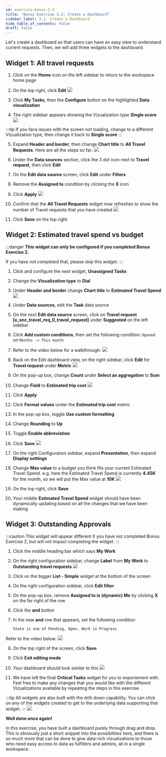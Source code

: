 ```yaml
---
id: exercise-bonus-3-2
title: "Bonus Exercise 3.2: Create a Dashboard"
sidebar_label: 3.2. Create a Dashboard
hide_table_of_contents: false
draft: false
---
```


Let's create a dashboard so that users can have an easy view to understand current requests.  Then, we will add three widgets to the dashboard. 

## Widget 1: All travel requests

1. Click on the **Home** icon on the left sidebar to return to the workspace home page


2. On the top right, click **Edit**
![](images/editdb.png)


3. Click **My Tasks**, then the **Configure** button on the highlighted **Data visualization**


4. The right sidebar appears showing the Vizualization type **Single score**
![](images/trvreqformws.png)

:::tip
If you face issues with the screen not loading, change to a different Vizualization type, then change it back to **Single score**
:::


5. Expand **Header and border**, then change **Chart title** to **All Travel Requests**. Here are all the steps so far:
![](images/alltravreq.gif)


6. Under the **Data sources** section, click the 3 dot icon next to **Travel request**, then click **Edit**


7. On the **Edit data source** screen, click **Edit** under **Filters**


8. Remove the **Assigned to** condition by clicking the **X** icon


9. Click **Apply**
![](images/changedsource.gif)


10. Confirm that the **All Travel Requests** widget now refreshes to show the number of Travel requests that you have created
![](images/widgetrefresh.png)


11. Click **Save** on the top right


## Widget 2: Estimated travel spend vs budget

:::danger
**This widget can only be configured if you completed Bonus Exercise 2.**

If you have not completed that, please skip this widget.
:::

1. Click and configure the next widget, **Unassigned Tasks**


2. Change the **Visualization type** to **Dial**


3. Under **Header and border** change **Chart title** to **Estimated Travel Spend**
![](images/dialspend.png)


4. Under **Data sources**, edit the **Task** data source


5. On the next **Edit data source** screen, click on **Travel request [x_snc_travel_req_0_travel_request]** under **Suggested** on the left sidebar


6. Click **Add custom conditions**, then set the following condition: `Opened` on `Months -> This month`


7. Refer to the video below for a walkthrough:
![](images/travelspenddata.gif)


8. Back on the Edit dashboard view, on the right sidebar, click **Edit** for **Travel request** under **Metric**
![](images/editmetric.png)


9. On the pop-up box, change **Count** under **Select an aggregation** to **Sum**


10. Change **Field** to **Estimated trip cost**
![](images/changemetric.png)


11. Click **Apply**


12. Click **Format values** under the **Estimated trip cost** metric


13. In the pop-up box, toggle **Use custom formatting**


14. Change **Rounding** to **Up**


15. Toggle **Enable abbreviation**


16. Click **Save**
![](images/formatvalue.gif)


17. On the right Configuration sidebar, expand **Presentation**, then expand **Display settings**


18. Change **Max value** to a budget you think fits your current Estimated Travel Spend. e.g. here the Estimated Travel Spend is currently **4.45K** for the month, so we will put the Max value at **10K**
![](images/10K.png)


19. On the top right, click **Save**


20. Your middle **Estimated Travel Spend** widget should have been dynamically updating based on all the changes that we have been making


## Widget 3: Outstanding Approvals

:::caution
This widget will appear different if you have not completed Bonus Exercise 2, but will not impact completing the widget.
:::

1. Click the middle heading bar which says **My Work**


2. On the right configuration sidebar, change **Label** from **My Work** to **Outstanding travel requests**
![](images/outstandingtravel.png)


3. Click on the bigger **List - Simple** widget at the bottom of the screen


4. On the right configuration sidebar, click **Edit filter**


5. On the pop-up box, remove **Assigned to is (dynamic) Me** by clicking **X** on the far right of the row


6. Click the **and** button


7. In the new **and** row that appears, set the following condition

    `State is one of Pending, Open, Work in Progress`

Refer to the video below:
![](images/listfilter.gif)


8. On the top right of the screen, click **Save**


9. Click **Exit editing mode**


10. Your dashboard should look similar to this
![](images/dashboardcomplete.png)


11. We have left the final **Critical Tasks** widget for you to experiement with. Feel free to make any changes that you would like with the different Vizualizations available by repeating the steps in this exercise.


:::tip
All widgets are also built with the drill-down capability. You can click on any of the widgets created to get to the underlying data supporting that widget.
:::
![](images/dashboardfinal.gif)


**Well done once again!**

In this exercise, you have built a dashboard purely through drag and drop. This is obviously just a short snippet into the possibilities here, and there is so much more that can be done to give data-rich vizualizations to those who need easy access to data as fulfillers and admins, all in a single workspace.